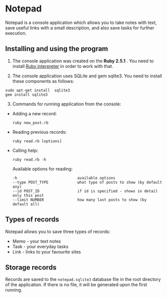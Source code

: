 # Notepad

Notepad is a console application which allows you to take notes with text, save useful links with a small description, and 
also save tasks for further execution.

## Installing and using the program

1. The console application was created on the __Ruby 2.5.1__ .
You need to install [Ruby interpreter](https://www.ruby-lang.org/en/news/2018/03/28/ruby-2-5-1-released) 
in order to work with that.

2. The console application uses SQLite and gem sqlite3. You need to install these components as follows:
```
sudo apt-get install  sqlite3
gem install sqlite3
```

3. Commands for running application from the console:
  * Adding a new record:
    ```
    ruby new_post.rb
    ```
  * Reading previous records:
    ```
    ruby read.rb [options]
    ```
  * Calling help:
    ```
    ruby read.rb -h
    ```
    Available options for reading:
    ```
    -h                           available options
    --type POST_TYPE             what type of posts to show (by default any)
    --id POST_ID                 if id is specified - shows in detail only this post
    --limit NUMBER               how many last posts to show (by default all)
    ```
    
## Types of records

Notepad allows you to save three types of records:
* Memo - your text notes
* Task - your everyday tasks
* Link - links to your favourite sites

## Storage records

Records are saved to the `notepad.sqlite3` database file in the root directory of the application. If there is no file, 
it will be generated upon the first running.

